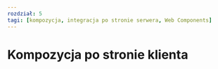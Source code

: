 ```yaml
---
rozdział: 5
tagi: [kompozycja, integracja po stronie serwera, Web Components]
---
```


# Kompozycja po stronie klienta

 
